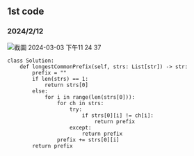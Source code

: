 ## 1st code
### 2024/2/12
![截圖 2024-03-03 下午11 24 37](https://github.com/PhoenixCHW/My_leetcode/assets/39382795/7e2b50c8-d3a9-4bc6-87bb-654b4d41bdc0)


```python3
class Solution:
    def longestCommonPrefix(self, strs: List[str]) -> str:
        prefix = ""
        if len(strs) == 1:
            return strs[0]
        else:
            for i in range(len(strs[0])):
                for ch in strs:
                    try:
                        if strs[0][i] != ch[i]:
                            return prefix
                    except:
                        return prefix
                prefix += strs[0][i]
        return prefix
```
